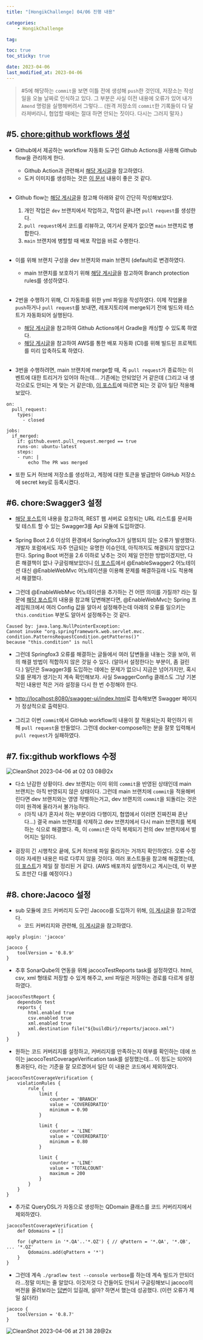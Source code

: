 ```yaml
---
title: "[HongikChallenge] 04/06 진행 내용"

categories:
    - HongikChallenge

tag:

toc: true
toc_sticky: true

date: 2023-04-06
last_modified_at: 2023-04-06
---
```


> #5에 해당하는 ```commit```을 보면 이틀 전에 생성해 ```push```한 것인데, 저장소는 작성일을 오늘 날짜로 인식하고 있다. 그 부분은 사실 이전 내용에 오류가 있어 내가 ```Amend``` 명렁을 실행해버려서 그렇다... (원격 저장소의 ```commit```한 기록들이 다 달라져버리니, 협업할 때에는 절대 하면 안되는 짓이다. 다시는 그러지 말자.)

## #5. <a href="https://github.com/Hongik-Challenge/hc-backend/commit/739bbdeccc0205e552d17215c788898f489e1581">chore:github workflows 생성</a>
- Github에서 제공하는 workflow 자동화 도구인 Github Actions을 사용해 Github flow을 관리하게 한다.
  - Github Action과 관련해서 <a href="https://zzsza.github.io/development/2020/06/06/github-action/">해당 게시글</a>을 참고하였다.
  - 도커 이미지를 생성하는 것은 <a href="https://docs.github.com/en/actions/publishing-packages/publishing-docker-images>">이 문서</a> 내용이 좋은 것 같다.
<br><br>
- Github flow는 <a href="https://velog.io/@pond1029/Git-Workflow">해당 게시글</a>을 참고해 아래와 같이 간단히 작성해보았다.
  1. 개인 작업은 ```dev``` 브랜치에서 작업하고, 작업이 끝나면 ```pull request```를 생성한다.
  2. ```pull request```에서 코드를 리뷰하고, 여기서 문제가 없으면 ```main``` 브랜치로 병합한다.
  3. ```main``` 브랜치에 병할할 때 배포 작업을 바로 수행한다.
<br><br>
- 이를 위해 브랜치 구성을 dev 브랜치와 main 브랜치 (default)로 변경하였다.
  - main 브랜치를 보호하기 위해 <a href="https://kotlinworld.com/292">해당 게시글</a>을 참고하여 Branch protection rules를 생성하였다.
<br><br>

- 2번을 수행하기 위해, CI 자동화를 위한 yml 파일을 작성하였다. 이제 작업물을 ```push```하거나 ```pull request```를 보내면, 레포지토리에 merge되기 전에 빌드와 테스트가 자동화되어 실행된다.
  - <a href="https://devjem.tistory.com/76">해당 게시글</a>을 참고하여 Github Actions에서 Gradle을 캐싱할 수 있도록 하였다.
  - <a href="https://velog.io/@bagt/Github-Actions를-통한-배포">해당 게시글</a>을 참고하여 AWS를 통한 배포 자동화 (CI)를 위해 빌드된 프로젝트를 미리 압축하도록 하였다.
<br><br>
- 3번을 수행하려면, main 브랜치에 merge할 때, 즉 ```pull request```가 종료하는 이벤트에 대한 트리거가 있어야 하는데... 기존에는 안되었던 거 같은데 (그리고 내 생각으로도 안되는 게 맞는 거 같은데), <a href="https://stackoverflow.com/questions/60710209/trigger-github-actions-only-when-pr-is-merged">이 포스트</a>에 따르면 되는 것 같아 일단 적용해보았다.

```
on:
  pull_request:
    types:
      - closed

jobs:
  if_merged:
    if: github.event.pull_request.merged == true
    runs-on: ubuntu-latest
    steps:
    - run: |
        echo The PR was merged
```

- 또한 도커 허브에 저장소를 생성하고, 계정에 대한 토큰을 발급받아 GitHub 저장소에 secret key로 등록시켰다.

## #6. chore:Swagger3 설정
- <a href="https://velog.io/@dnwlsrla40/Swagger-Swagger3">해당 포스트</a>의 내용을 참고하여, REST 웹 서버로 요청되는 URL 리스트를 문서화 및 테스트 할 수 있는 Swagger3를 Api 모듈에 도입하였다. 
<br><br>
- Spring Boot 2.6 이상의 환경에서 Springfox3가 실행되지 않는 오류가 발생했다. 개발자 포럼에서도 자주 언급되는 유명한 이슈인데, 아직까지도 해결되지 않았다고 한다. Spring Boot 버전을 2.6 이하로 낮추는 것이 제일 안전한 방법이겠지만, 다른 해결책이 없나 구글링해보았더니 <a href="https://shanepark.tistory.com/366">이 포스트</a>에서 @EnableSwagger2 어노테이션 대신 @EnableWebMvc 어노테이션을 이용해 문제를 해결하길래 나도 적용해서 해결했다.
<br><br>
- 그런데 @EnableWebMvc 어노테이션을 추가하는 건 어떤 의미를 가질까? 라는 질문에 <a href="https://goodgid.github.io/Spring-Enable-MVC-Annotation/">해당 포스트</a>의 내용을 참고해 답변해본다면, @EnableWebMvc는 Spring 프레임워크에서 여러 Config 값을 알아서 설정해주는데 아래의 오류를 일으키는 ```this.condition``` 부분도 알아서 설정해주는 것 같다.

```
Caused by: java.lang.NullPointerException:
Cannot invoke "org.springframework.web.servlet.mvc.
condition.PatternsRequestCondition.getPatterns()"
because "this.condition" is null
```

- 그런데 Springfox3 오류를 해결하는 글들에서 여러 답변들을 내놓는 것을 보아, 위의 해결 방법이 적합하지 않은 것일 수 있다. (알아서 설정한다는 부분이, 좀 걸린다.) 일단은 Swagger3를 도입하는 데에는 문제가 없으니 지금은 넘어가지만, 혹시 모를 문제가 생기는지 계속 확인해보자. 사실 SwaggerConfig 클래스도 그냥 기본적인 내용만 적은 거라 설정을 다시 한 번 수정해야 한다.
<br><br>
- <a href="http://localhost:8080/swagger-ui/index.html">http://localhost:8080/swagger-ui/index.html</a>로 접속해보면 Swagger 페이지가 정상적으로 출력된다.
<br><br>
- 그리고 이번 ```commit```에서 GitHub workflow의 내용이 잘 적용되는지 확인하기 위해 ```pull request```을 만들었다. 그런데 docker-compose하는 분을 잘못 입력해서 ```pull request```가 실패하였다.

## #7. fix:github workflows 수정
![CleanShot 2023-04-06 at 02 03 08@2x](https://user-images.githubusercontent.com/105341168/230152494-732dd033-54cf-4954-8016-eaf57b00c42c.png)
- 다소 난감한 상황이다. dev 브랜치는 이미 위의 ```commit```을 반영된 상태인데 main 브랜치는 아직 반영되지 않은 상태이다. 그런데 main 브랜치에 ```commit```을 적용해버린다면 dev 브랜치와는 영영 작별하는거고, dev 브랜치의 ```commit```을 되돌리는 것은 이미 원격에 올라가서 불가능하다.
  - (아직 내가 혼자서 하는 부분이라 다행이지, 협엽에서 이러면 진짜진짜 혼난다...) 결국 main 브랜치를 삭제하고 dev 브랜치에서 다시 main 브랜치를 복제하는 식으로 해결했다. 즉, 이 ```commit```은 아직 복제되기 전의 dev 브랜치에서 벌어지는 일이다.
<br><br>
- 굉장히 긴 시행착오 끝에, 도커 허브에 파일 올라가는 거까지 확인하였다. 오류 수정이라 자세한 내용은 따로 다루지 않을 것이다. 여러 포스트들을 참고해 해결했는데, <a href="https://zzang9ha.tistory.com/404">이 포스트</a>가 제일 잘 정리된 거 같다. (AWS 배포까지 설명하시고 계시는데, 이 부분도 조만간 다룰 예정이다.)

## #8. chore:Jacoco 설정
- sub 모듈에 코드 커버리지 도구인 Jacoco를 도입하기 위해, <a href="https://seller-lee.github.io/java-code-coverage-tool-part2">이 게시글</a>을 참고하였다.
  - 코드 커버리지와 관련해, <a href="https://seller-lee.github.io/java-code-coverage-tool-part1">이 게시글</a>을 참고하였다.

```
apply plugin: 'jacoco'

jacoco {
    toolVersion = '0.8.9'
}
```

- 추후 SonarQube의 연동을 위해 jacocoTestReports task를 설정하였다. html, csv, xml 형태로 저장할 수 있게 해주고, xml 파일은 저장하는 경로를 다르게 설정하였다.

```
jacocoTestReport {
    dependsOn test
    reports {
        html.enabled true
        csv.enabled true
        xml.enabled true
        xml.destination file("${buildDir}/reports/jacoco.xml")
    }
}
```

- 원하는 코드 커버리지를 설정하고, 커버리지를 만족하는지 여부를 확인하는 데에 쓰이는 jacocoTestCoverageVerification task를 설정했는데... 이 정도는 되어야 통과된다, 라는 기준을 잘 모르겠어서 일단 이 내용은 코드에서 제외하였다.

```
jacocoTestCoverageVerification {
    violationRules {
        rule {
            limit {
                counter = 'BRANCH'
                value = 'COVEREDRATIO'
                minimum = 0.90
            }

            limit {
                counter = 'LINE'
                value = 'COVEREDRATIO'
                minimum = 0.80
            }

            limit {
                counter = 'LINE'
                value = 'TOTALCOUNT'
                maximum = 200
            }
        }
    }
}
```

- 추가로 QueryDSL가 자동으로 생성하는 QDomain 클래스를 코드 커버리지에서 제외하였다.

```
jacocoTestCoverageVerification {
    def Qdomains = []

    for (qPattern in '*.QA'..'*.QZ') { // qPattern = '*.QA', '*.QB', ... '*.QZ'
        Qdomains.add(qPattern + '*')
    }
}
```

- 그런데 계속 ```./gradlew test --console verbose```를 하는데 계속 빌드가 안되더라...정말 미치는 줄 알았다. 이것저것 다 건들어도 안되서 구글링해보니 jacoco의 버전을 올려보라는 <a href="https://stackoverflow.com/questions/53911122/how-to-fix-error-while-creating-report-jacoco">답변</a>이 있길래, 설마? 하면서 했는데 성공했다. (이런 오류가 제일 싫더라)

```
jacoco {
    toolVersion = '0.8.7'
}
```

![CleanShot 2023-04-06 at 21 38 28@2x](https://user-images.githubusercontent.com/105341168/230381060-a2972bf0-8abb-4c92-b493-d19c3912106d.png)
